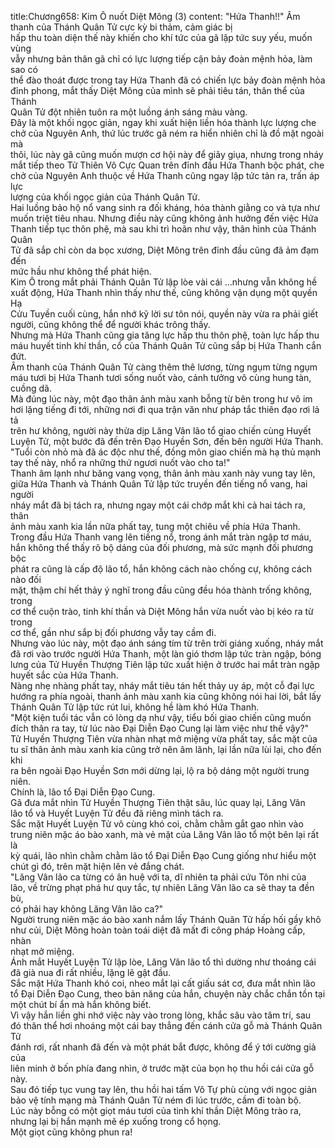 title:Chương658: Kim Ô nuốt Diệt Mông (3)
content:
"Hứa Thanh!!" Âm thanh của Thánh Quân Tử cực kỳ bi thảm, cảm giác bị<br>hấp thu toàn diện thế này khiến cho khí tức của gã lập tức suy yếu, muốn vùng<br>vẫy nhưng bản thân gã chỉ có lực lượng tiếp cận bảy đoàn mệnh hỏa, làm sao có<br>thể đào thoát được trong tay Hứa Thanh đã có chiến lực bảy đoàn mệnh hỏa<br>đỉnh phong, mắt thấy Diệt Mông của mình sẽ phải tiêu tán, thân thể của Thánh<br>Quân Tử đột nhiên tuôn ra một luồng ánh sáng màu vàng.<br>Đây là một khối ngọc giản, ngay khi xuất hiện liền hóa thành lực lượng che<br>chở của Nguyên Anh, thứ lúc trước gã ném ra hiển nhiên chỉ là đồ mặt ngoài mà<br>thôi, lúc này gã cũng muốn mượn cơ hội này để giãy giụa, nhưng trong nháy<br>mắt tiếp theo Tử Thiên Vô Cực Quan trên đỉnh đầu Hứa Thanh bộc phát, che<br>chở của Nguyên Anh thuộc về Hứa Thanh cũng ngay lập tức tản ra, trấn áp lực<br>lượng của khối ngọc giản của Thánh Quân Tử.<br>Hai luồng bảo hộ nổ vang sinh ra đối kháng, hóa thành giằng co và tựa như<br>muốn triệt tiêu nhau. Nhưng điều này cũng không ảnh hưởng đến việc Hứa<br>Thanh tiếp tục thôn phệ, mà sau khi trì hoãn như vậy, thân hình của Thánh Quân<br>Tử đã sắp chỉ còn da bọc xương, Diệt Mông trên đỉnh đầu cũng đã ảm đạm đến<br>mức hầu như không thể phát hiện.<br>Kim Ô trong mắt phải Thánh Quân Tử lập lòe vài cái …nhưng vẫn không hề<br>xuất động, Hứa Thanh nhìn thấy như thế, cũng không vận dụng một quyền Hạ<br>Cửu Tuyền cuối cùng, hắn nhớ kỹ lời sư tôn nói, quyền này vừa ra phải giết<br>người, cũng không thể để người khác trông thấy.<br>Nhưng mà Hứa Thanh cũng gia tăng lực hấp thu thôn phệ, toàn lực hấp thu<br>máu huyết tinh khí thần, cổ của Thánh Quân Tử cũng sắp bị Hứa Thanh cắn<br>đứt.<br>Âm thanh của Thánh Quân Tử càng thêm thê lương, từng ngụm từng ngụm<br>máu tươi bị Hứa Thanh tươi sống nuốt vào, cảnh tưởng vô cùng hung tàn,<br>cuồng dã.<br>Mà đúng lúc này, một đạo thân ảnh màu xanh bỗng từ bên trong hư vô im<br>hơi lặng tiếng đi tới, những nơi đi qua trận văn như pháp tắc thiên đạo rơi lả tả<br>trên hư không, người này thừa dịp Lăng Vân lão tổ giao chiến cùng Huyết<br>Luyện Tử, một bước đã đến trên Đạo Huyền Sơn, đến bên người Hứa Thanh.<br>"Tuổi còn nhỏ mà đã ác độc như thế, đồng môn giao chiến mà hạ thủ mạnh<br>tay thế này, nhổ ra những thứ ngươi nuốt vào cho ta!"<br>Thanh âm lạnh như băng vang vọng, thân ảnh màu xanh này vung tay lên,<br>giữa Hứa Thanh và Thánh Quân Tử lập tức truyền đến tiếng nổ vang, hai người<br>nháy mắt đã bị tách ra, nhưng ngay một cái chớp mắt khi cả hai tách ra, thân<br>ảnh màu xanh kia lần nữa phất tay, tung một chiêu về phía Hứa Thanh.<br>Trong đầu Hứa Thanh vang lên tiếng nổ, trong ánh mắt tràn ngập tơ máu,<br>hắn không thể thấy rõ bộ dáng của đối phương, mà sức mạnh đối phương bộc<br>phát ra cũng là cấp độ lão tổ, hắn không cách nào chống cự, không cách nào đối<br>mặt, thậm chí hết thảy ý nghĩ trong đầu cũng đều hóa thành trống không, trong<br>cơ thể cuộn trào, tinh khí thần và Diệt Mông hắn vừa nuốt vào bị kéo ra từ trong<br>cơ thể, gần như sắp bị đối phương vẫy tay cầm đi.<br>Nhưng vào lúc này, một đạo ánh sáng tím từ trên trời giáng xuống, nháy mắt<br>đã rơi vào trước người Hứa Thanh, một làn gió thơm lập tức tràn ngập, bóng<br>lưng của Tử Huyền Thượng Tiên lập tức xuất hiện ở trước hai mắt tràn ngập<br>huyết sắc của Hứa Thanh.<br>Nàng nhẹ nhàng phất tay, nháy mắt tiêu tán hết thảy uy áp, một cỗ đại lực<br>hướng ra phía ngoài, thanh ảnh màu xanh kia cũng không nói hai lời, bắt lấy<br>Thánh Quân Tử lập tức rút lui, không hề làm khó Hứa Thanh.<br>"Một kiện tuổi tác vẫn có lòng dạ như vậy, tiểu bối giao chiến cũng muốn<br>đích thân ra tay, từ lúc nào Đại Diễn Đạo Cung lại làm việc như thế vậy?"<br>Tử Huyền Thượng Tiên vừa nhàn nhạt mở miệng vừa phất tay, sắc mặt của<br>tu sĩ thân ảnh màu xanh kia cũng trở nên âm lãnh, lại lần nữa lùi lại, cho đến khi<br>ra bên ngoài Đạo Huyền Sơn mới dừng lại, lộ ra bộ dáng một người trung niên.<br>Chính là, lão tổ Đại Diễn Đạo Cung.<br>Gã đưa mắt nhìn Tử Huyền Thượng Tiên thật sâu, lúc quay lại, Lăng Vân<br>lão tổ và Huyết Luyện Tử đều đã riêng mình tách ra.<br>Sắc mặt Huyết Luyện Tử vô cùng khó coi, chằm chằm gắt gao nhìn vào<br>trung niên mặc áo bào xanh, mà vẻ mặt của Lăng Vân lão tổ một bên lại rất là<br>kỳ quái, lão nhìn chằm chằm lão tổ Đại Diễn Đạo Cung giống như hiểu một<br>chút gì đó, trên mặt hiện lên vẻ đắng chát.<br>"Lăng Vân lão ca từng có ân huệ với ta, dĩ nhiên ta phải cứu Tôn nhi của<br>lão, về trừng phạt phá hư quy tắc, tự nhiên Lăng Vân lão ca sẽ thay ta đền bù,<br>có phải hay không Lăng Vân lão ca?"<br>Người trung niên mặc áo bào xanh nắm lấy Thánh Quân Tử hấp hối gầy khô<br>như củi, Diệt Mông hoàn toàn toái diệt đã mất đi công pháp Hoàng cấp, nhàn<br>nhạt mở miệng.<br>Ánh mắt Huyết Luyện Tử lập lòe, Lăng Vân lão tổ thì dường như thoáng cái<br>đã già nua đi rất nhiều, lặng lẽ gật đầu.<br>Sắc mặt Hứa Thanh khó coi, nheo mắt lại cất giấu sát cơ, đưa mắt nhìn lão<br>tổ Đại Diễn Đạo Cung, theo bản năng của hắn, chuyện này chắc chắn tồn tại<br>một chút bí ẩn mà hắn không biết.<br>Vì vậy hắn liền ghi nhớ việc này vào trong lòng, khắc sâu vào tâm trí, sau<br>đó thân thể hơi nhoáng một cái bay thẳng đến cánh cửa gỗ mà Thánh Quân Tử<br>đánh rơi, rất nhanh đã đến và một phát bắt được, không để ý tới cường giả của<br>liên minh ở bốn phía đang nhìn, ở trước mặt của bọn họ thu hồi cái cửa gỗ này.<br>Sau đó tiếp tục vung tay lên, thu hồi hai tấm Vô Tự phù cùng với ngọc giản<br>bảo vệ tính mạng mà Thánh Quân Tử ném đi lúc trước, cầm đi toàn bộ.<br>Lúc này bỗng có một giọt máu tươi của tinh khí thần Diệt Mông trào ra,<br>nhưng lại bị hắn mạnh mẽ ép xuống trong cổ họng.<br>Một giọt cũng không phun ra!
